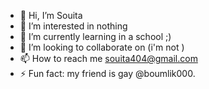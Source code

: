 - 👋 Hi, I’m Souita
- 👀 I’m interested in nothing
- 🌱 I’m currently learning in a school ;)
- 💞️ I’m looking to collaborate on (i'm not )
- 📫 How to reach me souita404@gmail.com 
- ⚡ Fun fact: my friend is gay @boumlik000.

<!---
Souitaaa/Souitaaa is a ✨ special ✨ repository because its `README.md` (this file) appears on your GitHub profile.
You can click the Preview link to take a look at your changes.
--->
